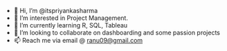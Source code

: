 - 👋 Hi, I’m @itspriyankasharma
- 👀 I’m interested in Project Management.
- 🌱 I’m currently learning R, SQL, Tableau
- 💞️ I’m looking to collaborate on dashboarding and some passion projects
- 📫 Reach me via email @ ranu09@gmail.com

<!---
itspriyankasharma/itspriyankasharma is a ✨ special ✨ repository because its `README.md` (this file) appears on your GitHub profile.
You can click the Preview link to take a look at your changes.
--->
